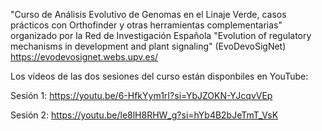 "Curso de Análisis Evolutivo de Genomas en el Linaje Verde, casos prácticos con Orthofinder y otras herramientas complementarias" organizado por la Red de Investigación Española "Evolution of regulatory mechanisms in development and plant signaling" (EvoDevoSigNet) https://evodevosignet.webs.upv.es/

Los vídeos de las dos sesiones del curso están disponbiles en YouTube:

Sesión 1: https://youtu.be/6-HfkYym1rI?si=YbJZOKN-YJcqvVEp

Sesión 2: https://youtu.be/le8lH8RHW_g?si=hYb4B2bJeTmT_VsK

